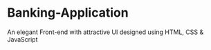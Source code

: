 # Banking-Application
An elegant Front-end with attractive UI designed using HTML, CSS &amp; JavaScript
